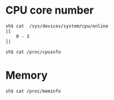 # CPU core number
```
sh$ cat  /sys/devices/system/cpu/online
|[
    0 - 3
]|

sh$ cat /proc/cpuinfo
```

# Memory 
```
sh$ cat /proc/meminfo

```